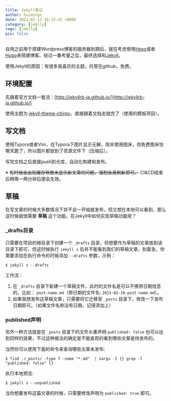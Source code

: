 ```yaml
---
title: Jekyll笔记
author: huimingz
date: 2021-02-12 16:15:42 +0800
category: [jeklly]
tags: [jeklly]
pin: false
---
```


自用之前用于搭建Wordpress博客的服务器到期后，就在考虑使用[Hexo](https://hexo.io/)或者[Hugo](https://gohugo.io/)来搭建博客。经过一番考量之后，最终选择和[Jekyll](http://jekyllrb-ja.github.io/)。

使用Jekyll的原因：有很多我喜欢的主题，托管在github，免费。

## 环境配置

先跟着官方文档一套流：[http://jekyllrb-ja.github.io/](http://jekyllrb-ja.github.io/)

使用主题为 [jekyll-theme-chirpy](https://github.com/cotes2020/jekyll-theme-chirpy)，直接跟着文档走就完了（使用的模板项目）。

## 写文档

使用Typora或者Vim，在Typora下图片显示无解，除非使用图床，但免费图床怕哪天跪了，所以图片都放到了资源文件下（压缩后）。

写完文档之后直接push到仓库，自动化构建和发布。

※ ~~有时候会出现缓存导致未显示新文章的问题，强制全局刷新即可。~~ CI&CD结束后稍等一两分钟后便会生效。

## 草稿
在写文章的时候大多数情况下并不会一开始就发布，但又想在本地可以看到，那么这时候就很需要 **草稿** 这个功能。在Jekyll中如何实现草稿功能呢？

### _drafts目录
只需要在项目的根目录下创建一个 ``_drafts`` 目录，将想要作为草稿的文章放到该目录下即可，但这时候执行 ``jekyll s`` 后并不能看到我们的草稿文章，别着急，你需要添加在执行命令的时候添加 ``--drafts`` 参数，示例：

```
$ jekyll s --drafts
```

工作流：
1. 在 ``_drafts`` 目录下新建一个草稿文件，此时的文件名是可以不携带日期信息的，比如： ``post-name.md``（带日期的文件名: ``2021-02-16-post-name.md``）。
2. 如果我想发布这草稿文章，只需要将它迁移至 ``_posts`` 目录下，修改一下发布日期即可。（如果文件名称没有日期，记得添加上）

### published声明
另外一种方法就是在 ``_posts`` 目录下的文件头重声明 ``published: false`` 也可以达到同样的效果，不过这种做法的确定是不能直观的看到哪些文章是待发布的。

当然你可以使用下面的命令来查询哪些文章未发布:

```
$ find ./_posts/ -type f -name "*.md"  | xargs -I {} grep -l  "published: false" {}
```

执行本地预览:

```
$ jekyll s --unpublished
```

当你想要发布这篇文章的时候，只需要修改声明为 ``published: true`` 即可。

